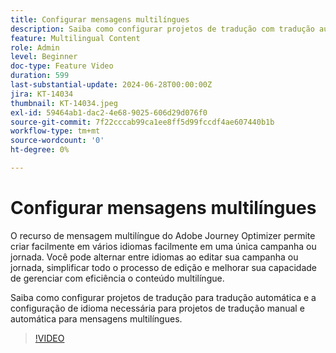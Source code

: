 ```yaml
---
title: Configurar mensagens multilíngues
description: Saiba como configurar projetos de tradução com tradução automática e a configuração de idioma necessária para projetos de tradução manual e automática para mensagens multilíngues.
feature: Multilingual Content
role: Admin
level: Beginner
doc-type: Feature Video
duration: 599
last-substantial-update: 2024-06-28T00:00:00Z
jira: KT-14034
thumbnail: KT-14034.jpeg
exl-id: 59464ab1-dac2-4e68-9025-606d29d076f0
source-git-commit: 7f22cccab99ca1ee8ff5d99fccdf4ae607440b1b
workflow-type: tm+mt
source-wordcount: '0'
ht-degree: 0%

---
```


# Configurar mensagens multilíngues

O recurso de mensagem multilíngue do Adobe Journey Optimizer permite criar facilmente em vários idiomas facilmente em uma única campanha ou jornada. Você pode alternar entre idiomas ao editar sua campanha ou jornada, simplificar todo o processo de edição e melhorar sua capacidade de gerenciar com eficiência o conteúdo multilíngue.

Saiba como configurar projetos de tradução para tradução automática e a configuração de idioma necessária para projetos de tradução manual e automática para mensagens multilíngues.
 
>[!VIDEO](https://video.tv.adobe.com/v/3453548/?learn=on&captions=por_br)
